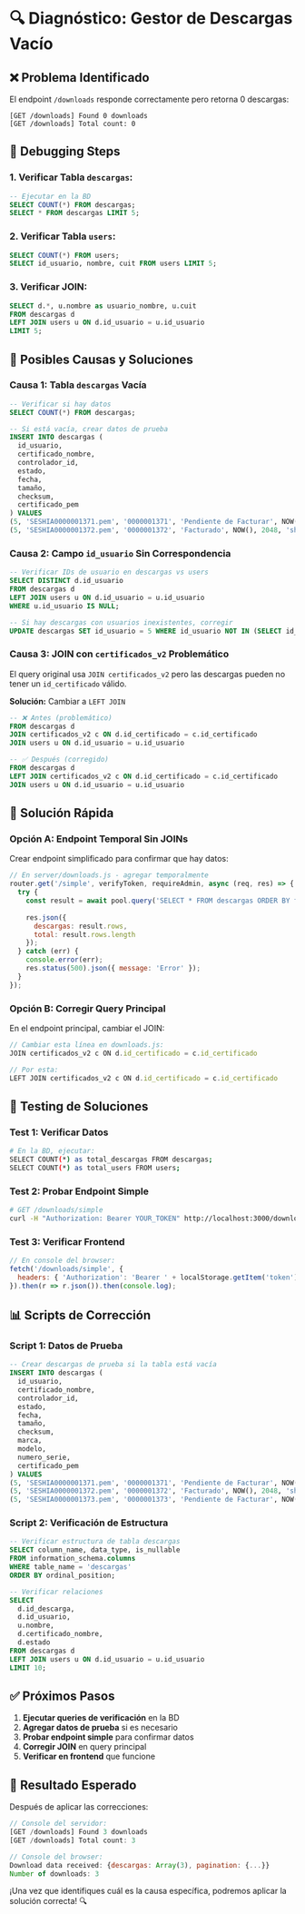 # 🔍 Diagnóstico: Gestor de Descargas Vacío

## ❌ **Problema Identificado**

El endpoint `/downloads` responde correctamente pero retorna 0 descargas:

```
[GET /downloads] Found 0 downloads
[GET /downloads] Total count: 0
```

## 🧪 **Debugging Steps**

### **1. Verificar Tabla `descargas`:**
```sql
-- Ejecutar en la BD
SELECT COUNT(*) FROM descargas;
SELECT * FROM descargas LIMIT 5;
```

### **2. Verificar Tabla `users`:**
```sql
SELECT COUNT(*) FROM users;
SELECT id_usuario, nombre, cuit FROM users LIMIT 5;
```

### **3. Verificar JOIN:**
```sql
SELECT d.*, u.nombre as usuario_nombre, u.cuit
FROM descargas d
LEFT JOIN users u ON d.id_usuario = u.id_usuario
LIMIT 5;
```

## 🔧 **Posibles Causas y Soluciones**

### **Causa 1: Tabla `descargas` Vacía**
```sql
-- Verificar si hay datos
SELECT COUNT(*) FROM descargas;

-- Si está vacía, crear datos de prueba
INSERT INTO descargas (
  id_usuario, 
  certificado_nombre, 
  controlador_id, 
  estado, 
  fecha,
  tamaño,
  checksum,
  certificado_pem
) VALUES 
(5, 'SESHIA0000001371.pem', '0000001371', 'Pendiente de Facturar', NOW(), 2048, 'sha256:test123', 'test-pem-content'),
(5, 'SESHIA0000001372.pem', '0000001372', 'Facturado', NOW(), 2048, 'sha256:test456', 'test-pem-content2');
```

### **Causa 2: Campo `id_usuario` Sin Correspondencia**
```sql
-- Verificar IDs de usuario en descargas vs users
SELECT DISTINCT d.id_usuario 
FROM descargas d 
LEFT JOIN users u ON d.id_usuario = u.id_usuario 
WHERE u.id_usuario IS NULL;

-- Si hay descargas con usuarios inexistentes, corregir
UPDATE descargas SET id_usuario = 5 WHERE id_usuario NOT IN (SELECT id_usuario FROM users);
```

### **Causa 3: JOIN con `certificados_v2` Problemático**
El query original usa `JOIN certificados_v2` pero las descargas pueden no tener un `id_certificado` válido.

**Solución:** Cambiar a `LEFT JOIN`
```sql
-- ❌ Antes (problemático)
FROM descargas d
JOIN certificados_v2 c ON d.id_certificado = c.id_certificado  
JOIN users u ON d.id_usuario = u.id_usuario

-- ✅ Después (corregido)  
FROM descargas d
LEFT JOIN certificados_v2 c ON d.id_certificado = c.id_certificado  
JOIN users u ON d.id_usuario = u.id_usuario
```

## 🚀 **Solución Rápida**

### **Opción A: Endpoint Temporal Sin JOINs**
Crear endpoint simplificado para confirmar que hay datos:

```javascript
// En server/downloads.js - agregar temporalmente
router.get('/simple', verifyToken, requireAdmin, async (req, res) => {
  try {
    const result = await pool.query('SELECT * FROM descargas ORDER BY fecha DESC LIMIT 10');
    
    res.json({
      descargas: result.rows,
      total: result.rows.length
    });
  } catch (err) {
    console.error(err);
    res.status(500).json({ message: 'Error' });
  }
});
```

### **Opción B: Corregir Query Principal**
En el endpoint principal, cambiar el JOIN:

```javascript
// Cambiar esta línea en downloads.js:
JOIN certificados_v2 c ON d.id_certificado = c.id_certificado  

// Por esta:
LEFT JOIN certificados_v2 c ON d.id_certificado = c.id_certificado  
```

## 🧪 **Testing de Soluciones**

### **Test 1: Verificar Datos**
```bash
# En la BD, ejecutar:
SELECT COUNT(*) as total_descargas FROM descargas;
SELECT COUNT(*) as total_users FROM users;
```

### **Test 2: Probar Endpoint Simple**
```bash
# GET /downloads/simple
curl -H "Authorization: Bearer YOUR_TOKEN" http://localhost:3000/downloads/simple
```

### **Test 3: Verificar Frontend**
```javascript
// En console del browser:
fetch('/downloads/simple', {
  headers: { 'Authorization': 'Bearer ' + localStorage.getItem('token') }
}).then(r => r.json()).then(console.log);
```

## 📊 **Scripts de Corrección**

### **Script 1: Datos de Prueba**
```sql
-- Crear descargas de prueba si la tabla está vacía
INSERT INTO descargas (
  id_usuario, 
  certificado_nombre, 
  controlador_id, 
  estado, 
  fecha,
  tamaño,
  checksum,
  marca,
  modelo,
  numero_serie,
  certificado_pem
) VALUES 
(5, 'SESHIA0000001371.pem', '0000001371', 'Pendiente de Facturar', NOW(), 2048, 'sha256:abc123', 'SESHIA', 'MODEL1', '0000001371', '-----BEGIN CERTIFICATE-----\nTEST CONTENT\n-----END CERTIFICATE-----'),
(5, 'SESHIA0000001372.pem', '0000001372', 'Facturado', NOW(), 2048, 'sha256:def456', 'SESHIA', 'MODEL2', '0000001372', '-----BEGIN CERTIFICATE-----\nTEST CONTENT 2\n-----END CERTIFICATE-----'),
(5, 'SESHIA0000001373.pem', '0000001373', 'Pendiente de Facturar', NOW() - INTERVAL '1 day', 2048, 'sha256:ghi789', 'SESHIA', 'MODEL3', '0000001373', '-----BEGIN CERTIFICATE-----\nTEST CONTENT 3\n-----END CERTIFICATE-----');
```

### **Script 2: Verificación de Estructura**
```sql
-- Verificar estructura de tabla descargas
SELECT column_name, data_type, is_nullable
FROM information_schema.columns 
WHERE table_name = 'descargas'
ORDER BY ordinal_position;

-- Verificar relaciones
SELECT 
  d.id_descarga,
  d.id_usuario,
  u.nombre,
  d.certificado_nombre,
  d.estado
FROM descargas d
LEFT JOIN users u ON d.id_usuario = u.id_usuario
LIMIT 10;
```

## ✅ **Próximos Pasos**

1. **Ejecutar queries de verificación** en la BD
2. **Agregar datos de prueba** si es necesario
3. **Probar endpoint simple** para confirmar datos
4. **Corregir JOIN** en query principal
5. **Verificar en frontend** que funcione

## 🎯 **Resultado Esperado**

Después de aplicar las correcciones:

```javascript
// Console del servidor:
[GET /downloads] Found 3 downloads
[GET /downloads] Total count: 3

// Console del browser:
Download data received: {descargas: Array(3), pagination: {...}}
Number of downloads: 3
```

¡Una vez que identifiques cuál es la causa específica, podremos aplicar la solución correcta! 🔍